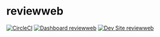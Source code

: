 # reviewweb

[![CircleCI](https://circleci.com/gh/rcinfo-gh/reviewweb.svg?style=shield)](https://circleci.com/gh/rcinfo-gh/reviewweb)
[![Dashboard reviewweb](https://img.shields.io/badge/dashboard-reviewweb-yellow.svg)](https://dashboard.pantheon.io/sites/0510845b-5a0f-47d8-b765-002ef753e082#dev/code)
[![Dev Site reviewweb](https://img.shields.io/badge/site-reviewweb-blue.svg)](http://dev-reviewweb.pantheonsite.io/)